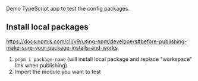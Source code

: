 Demo TypeScript app to test the config packages.

## Install local packages

https://docs.npmjs.com/cli/v9/using-npm/developers#before-publishing-make-sure-your-package-installs-and-works

1. `pnpm i package-name` (will install local package and replace "workspace" link when publishing)
2. Import the module you want to test

